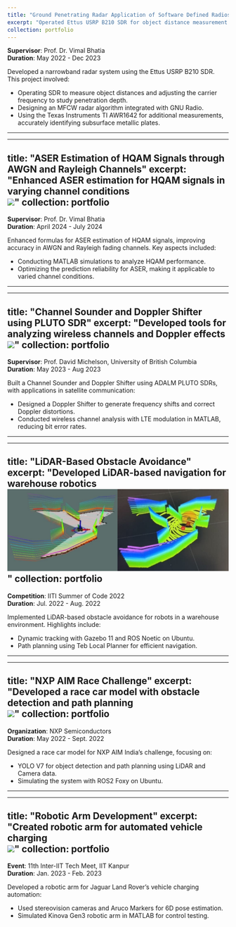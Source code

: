 ```yaml
---
title: "Ground Penetrating Radar Application of Software Defined Radios"
excerpt: "Operated Ettus USRP B210 SDR for object distance measurement and radar system design<br/><img src='/images/gpr.png'>"
collection: portfolio
---
```


**Supervisor**: Prof. Dr. Vimal Bhatia  
**Duration**: May 2022 - Dec 2023

Developed a narrowband radar system using the Ettus USRP B210 SDR. This project involved:
- Operating SDR to measure object distances and adjusting the carrier frequency to study penetration depth.
- Designing an MFCW radar algorithm integrated with GNU Radio.
- Using the Texas Instruments TI AWR1642 for additional measurements, accurately identifying subsurface metallic plates.

---

---
title: "ASER Estimation of HQAM Signals through AWGN and Rayleigh Channels"
excerpt: "Enhanced ASER estimation for HQAM signals in varying channel conditions<br/><img src='/images/aser.png'>"
collection: portfolio
---

**Supervisor**: Prof. Dr. Vimal Bhatia  
**Duration**: April 2024 - July 2024

Enhanced formulas for ASER estimation of HQAM signals, improving accuracy in AWGN and Rayleigh fading channels. Key aspects included:
- Conducting MATLAB simulations to analyze HQAM performance.
- Optimizing the prediction reliability for ASER, making it applicable to varied channel conditions.

---

---
title: "Channel Sounder and Doppler Shifter using PLUTO SDR"
excerpt: "Developed tools for analyzing wireless channels and Doppler effects<br/><img src='/images/channel-sounder.png'>"
collection: portfolio
---

**Supervisor**: Prof. David Michelson, University of British Columbia  
**Duration**: May 2023 - Aug 2023

Built a Channel Sounder and Doppler Shifter using ADALM PLUTO SDRs, with applications in satellite communication:
- Designed a Doppler Shifter to generate frequency shifts and correct Doppler distortions.
- Conducted wireless channel analysis with LTE modulation in MATLAB, reducing bit error rates.

---

---
title: "LiDAR-Based Obstacle Avoidance"
excerpt: "Developed LiDAR-based navigation for warehouse robotics<br/><img src='/images/lidar-obstacle.png'>"
collection: portfolio
---

**Competition**: IITI Summer of Code 2022  
**Duration**: Jul. 2022 - Aug. 2022

Implemented LiDAR-based obstacle avoidance for robots in a warehouse environment. Highlights include:
- Dynamic tracking with Gazebo 11 and ROS Noetic on Ubuntu.
- Path planning using Teb Local Planner for efficient navigation.

---

---
title: "NXP AIM Race Challenge"
excerpt: "Developed a race car model with obstacle detection and path planning<br/><img src='/images/nxp-race.png'>"
collection: portfolio
---

**Organization**: NXP Semiconductors  
**Duration**: May 2022 - Sept. 2022

Designed a race car model for NXP AIM India’s challenge, focusing on:
- YOLO V7 for object detection and path planning using LiDAR and Camera data.
- Simulating the system with ROS2 Foxy on Ubuntu.

---

---
title: "Robotic Arm Development"
excerpt: "Created robotic arm for automated vehicle charging<br/><img src='/images/robotic-arm.png'>"
collection: portfolio
---

**Event**: 11th Inter-IIT Tech Meet, IIT Kanpur  
**Duration**: Jan. 2023 - Feb. 2023

Developed a robotic arm for Jaguar Land Rover’s vehicle charging automation:
- Used stereovision cameras and Aruco Markers for 6D pose estimation.
- Simulated Kinova Gen3 robotic arm in MATLAB for control testing.
